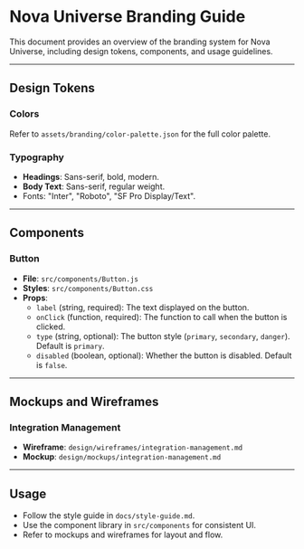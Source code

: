 # Nova Universe Branding Guide

This document provides an overview of the branding system for Nova Universe, including design tokens, components, and usage guidelines.

---

## Design Tokens

### Colors

Refer to `assets/branding/color-palette.json` for the full color palette.

### Typography

- **Headings**: Sans-serif, bold, modern.
- **Body Text**: Sans-serif, regular weight.
- Fonts: "Inter", "Roboto", "SF Pro Display/Text".

---

## Components

### Button

- **File**: `src/components/Button.js`
- **Styles**: `src/components/Button.css`
- **Props**:
  - `label` (string, required): The text displayed on the button.
  - `onClick` (function, required): The function to call when the button is clicked.
  - `type` (string, optional): The button style (`primary`, `secondary`, `danger`). Default is `primary`.
  - `disabled` (boolean, optional): Whether the button is disabled. Default is `false`.

---

## Mockups and Wireframes

### Integration Management

- **Wireframe**: `design/wireframes/integration-management.md`
- **Mockup**: `design/mockups/integration-management.md`

---

## Usage

- Follow the style guide in `docs/style-guide.md`.
- Use the component library in `src/components` for consistent UI.
- Refer to mockups and wireframes for layout and flow.
